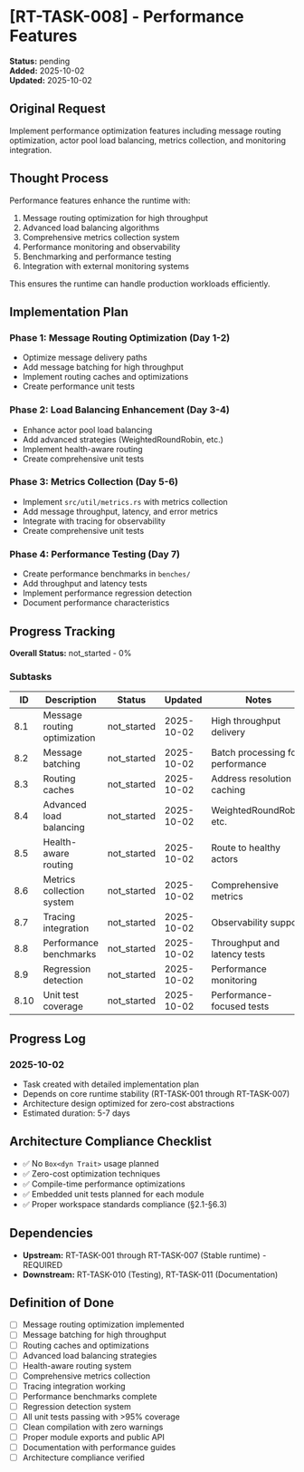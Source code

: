 # [RT-TASK-008] - Performance Features

**Status:** pending  
**Added:** 2025-10-02  
**Updated:** 2025-10-02

## Original Request
Implement performance optimization features including message routing optimization, actor pool load balancing, metrics collection, and monitoring integration.

## Thought Process
Performance features enhance the runtime with:
1. Message routing optimization for high throughput
2. Advanced load balancing algorithms
3. Comprehensive metrics collection system
4. Performance monitoring and observability
5. Benchmarking and performance testing
6. Integration with external monitoring systems

This ensures the runtime can handle production workloads efficiently.

## Implementation Plan
### Phase 1: Message Routing Optimization (Day 1-2)
- Optimize message delivery paths
- Add message batching for high throughput
- Implement routing caches and optimizations
- Create performance unit tests

### Phase 2: Load Balancing Enhancement (Day 3-4)
- Enhance actor pool load balancing
- Add advanced strategies (WeightedRoundRobin, etc.)
- Implement health-aware routing
- Create comprehensive unit tests

### Phase 3: Metrics Collection (Day 5-6)
- Implement `src/util/metrics.rs` with metrics collection
- Add message throughput, latency, and error metrics
- Integrate with tracing for observability
- Create comprehensive unit tests

### Phase 4: Performance Testing (Day 7)
- Create performance benchmarks in `benches/`
- Add throughput and latency tests
- Implement performance regression detection
- Document performance characteristics

## Progress Tracking

**Overall Status:** not_started - 0%

### Subtasks
| ID | Description | Status | Updated | Notes |
|----|-------------|--------|---------|-------|
| 8.1 | Message routing optimization | not_started | 2025-10-02 | High throughput delivery |
| 8.2 | Message batching | not_started | 2025-10-02 | Batch processing for performance |
| 8.3 | Routing caches | not_started | 2025-10-02 | Address resolution caching |
| 8.4 | Advanced load balancing | not_started | 2025-10-02 | WeightedRoundRobin, etc. |
| 8.5 | Health-aware routing | not_started | 2025-10-02 | Route to healthy actors |
| 8.6 | Metrics collection system | not_started | 2025-10-02 | Comprehensive metrics |
| 8.7 | Tracing integration | not_started | 2025-10-02 | Observability support |
| 8.8 | Performance benchmarks | not_started | 2025-10-02 | Throughput and latency tests |
| 8.9 | Regression detection | not_started | 2025-10-02 | Performance monitoring |
| 8.10 | Unit test coverage | not_started | 2025-10-02 | Performance-focused tests |

## Progress Log
### 2025-10-02
- Task created with detailed implementation plan
- Depends on core runtime stability (RT-TASK-001 through RT-TASK-007)
- Architecture design optimized for zero-cost abstractions
- Estimated duration: 5-7 days

## Architecture Compliance Checklist
- ✅ No `Box<dyn Trait>` usage planned
- ✅ Zero-cost optimization techniques
- ✅ Compile-time performance optimizations
- ✅ Embedded unit tests planned for each module
- ✅ Proper workspace standards compliance (§2.1-§6.3)

## Dependencies
- **Upstream:** RT-TASK-001 through RT-TASK-007 (Stable runtime) - REQUIRED
- **Downstream:** RT-TASK-010 (Testing), RT-TASK-011 (Documentation)

## Definition of Done
- [ ] Message routing optimization implemented
- [ ] Message batching for high throughput
- [ ] Routing caches and optimizations
- [ ] Advanced load balancing strategies
- [ ] Health-aware routing system
- [ ] Comprehensive metrics collection
- [ ] Tracing integration working
- [ ] Performance benchmarks complete
- [ ] Regression detection system
- [ ] All unit tests passing with >95% coverage
- [ ] Clean compilation with zero warnings
- [ ] Proper module exports and public API
- [ ] Documentation with performance guides
- [ ] Architecture compliance verified